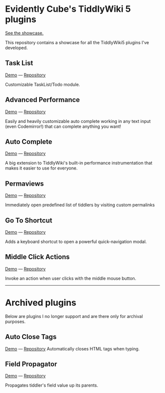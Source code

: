 # Evidently Cube's TiddlyWiki 5 plugins

[See the showcase.](https://evidentlycube.github.io/TW5-PluginShowcase/)

This repository contains a showcase for all the TiddlyWiki5 plugins I've developed.

## Task List
[Demo](https://evidentlycube.github.io/TW5-PluginShowcase/#Task%20List) &mdash; [Repository](https://github.com/EvidentlyCube/TW5-PluginShowcase/tree/main/plugins/EvidentlyCube/TW5-TaskList)

Customizable TaskList/Todo module.

## Advanced Performance
[Demo](https://evidentlycube.github.io/TW5-PluginShowcase/#Advanced%20Performance) &mdash; [Repository](https://github.com/EvidentlyCube/TW5-PluginShowcase/tree/main/plugins/EvidentlyCube/TW5-AdvancedPerformance)

Easily and heavily customizable auto complete working in any text input (even Codemirror!) that can complete anything you want!

## Auto Complete
[Demo](https://evidentlycube.github.io/TW5-PluginShowcase/#Auto%20Complete) &mdash; [Repository](https://github.com/EvidentlyCube/TW5-PluginShowcase/tree/main/plugins/EvidentlyCube/TW5-AutoComplete)

A big extension to TiddlyWiki's built-in performance instrumentation that makes it easier to use for everyone.

## Permaviews
[Demo](https://evidentlycube.github.io/TW5-PluginShowcase/#Permaviews) &mdash; [Repository](https://github.com/EvidentlyCube/TW5-PluginShowcase/tree/main/plugins/EvidentlyCube/TW5-Permaviews)

Immediately open predefined list of tiddlers by visiting custom permalinks

## Go To Shortcut
[Demo](https://evidentlycube.github.io/TW5-PluginShowcase/#Go%20To%20Shortcut) &mdash; [Repository](https://github.com/EvidentlyCube/TW5-PluginShowcase/tree/main/plugins/EvidentlyCube/TW5-GoToShortcut)

Adds a keyboard shortcut to open a powerful quick-navigation modal.

## Middle Click Actions
[Demo](https://evidentlycube.github.io/TW5-PluginShowcase/#Middle%20Click%20Actions) &mdash; [Repository](https://github.com/EvidentlyCube/TW5-PluginShowcase/tree/main/plugins/EvidentlyCube/TW5-MiddleClickActions)

Invoke an action when user clicks with the middle mouse button.

----

# Archived plugins

Below are plugins I no longer support and are there only for archival purposes.

## Auto Close Tags
[Demo](https://evidentlycube.github.io/TW5-PluginShowcase/#Auto%20Close%20Tags) &mdash; [Repository](https://github.com/EvidentlyCube/TW5-PluginShowcase/tree/main/plugins/EvidentlyCube/TW5-AutoCloseTags)
Automatically closes HTML tags when typing.

## Field Propagator
[Demo](https://evidentlycube.github.io/TW5-PluginShowcase/#Field%20Propagator) &mdash; [Repository](https://github.com/EvidentlyCube/TW5-PluginShowcase/tree/main/plugins/EvidentlyCube/TW5-FieldPropagator)

Propagates tiddler's field value up its parents.

